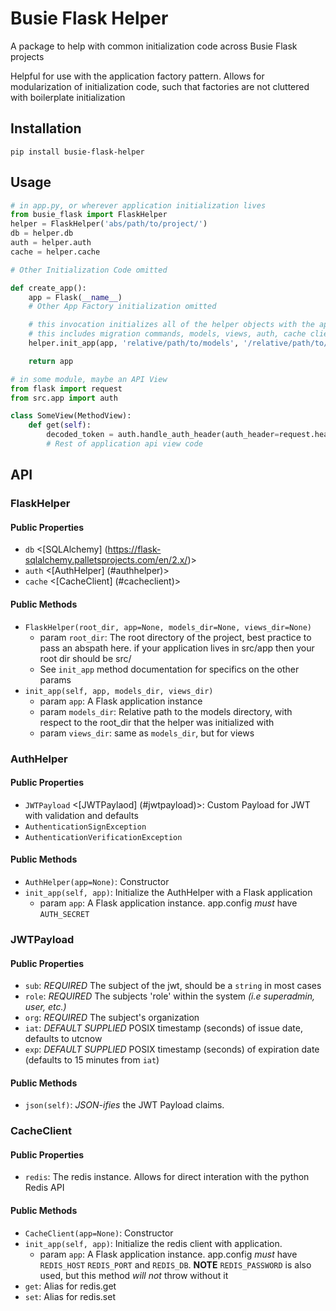 # Busie Flask Helper

A package to help with common initialization code across Busie Flask projects

Helpful for use with the application factory pattern.
Allows for modularization of initialization code, such that factories are not cluttered with boilerplate initialization

## Installation

`pip install busie-flask-helper`

## Usage

```python
# in app.py, or wherever application initialization lives
from busie_flask import FlaskHelper
helper = FlaskHelper('abs/path/to/project/')
db = helper.db
auth = helper.auth
cache = helper.cache

# Other Initialization Code omitted

def create_app():
    app = Flask(__name__)
    # Other App Factory initialization omitted

    # this invocation initializes all of the helper objects with the application
    # this includes migration commands, models, views, auth, cache client, orm
    helper.init_app(app, 'relative/path/to/models', '/relative/path/to/views')

    return app

# in some module, maybe an API View
from flask import request
from src.app import auth

class SomeView(MethodView):
    def get(self):
        decoded_token = auth.handle_auth_header(auth_header=request.headers.get('Authorization'))
        # Rest of application api view code
```

## API

### FlaskHelper

#### Public Properties
* `db` <[SQLAlchemy] (https://flask-sqlalchemy.palletsprojects.com/en/2.x/)>
* `auth` <[AuthHelper] (#authhelper)>
* `cache` <[CacheClient] (#cacheclient)>

#### Public Methods
* `FlaskHelper(root_dir, app=None, models_dir=None, views_dir=None)`
    * param `root_dir`: The root directory of the project, best practice to pass an abspath here. if your application lives in src/app then your root dir should be src/
    * See `init_app` method documentation for specifics on the other params
* `init_app(self, app, models_dir, views_dir)`
    * param `app`: A Flask application instance
    * param `models_dir`: Relative path to the models directory, with respect to the root_dir that the helper was initialized with
    * param `views_dir`: same as `models_dir`, but for views


### AuthHelper

#### Public Properties
* `JWTPayload` <[JWTPaylaod] (#jwtpayload)>: Custom Payload for JWT with validation and defaults
* `AuthenticationSignException` <Exception>
* `AuthenticationVerificationException` <Exception>

#### Public Methods
* `AuthHelper(app=None)`: Constructor
* `init_app(self, app)`: Initialize the AuthHelper with a Flask application
    * param `app`: A Flask application instance. app.config _must_ have `AUTH_SECRET`

### JWTPayload

#### Public Properties
* `sub`: _REQUIRED_ The subject of the jwt, should be a `string` in most cases
* `role`: _REQUIRED_ The subjects 'role' within the system _(i.e superadmin, user, etc.)_
* `org`: _REQUIRED_ The subject's organization
* `iat`: _DEFAULT SUPPLIED_ POSIX timestamp (seconds) of issue date, defaults to utcnow
* `exp`: _DEFAULT SUPPLIED_ POSIX timestamp (seconds) of expiration date (defaults to 15 minutes from `iat`)

#### Public Methods
* `json(self)`: _JSON-ifies_ the JWT Payload claims.

### CacheClient

#### Public Properties
* `redis`: The redis instance. Allows for direct interation with the python Redis API

#### Public Methods
* `CacheClient(app=None)`: Constructor
* `init_app(self, app)`: Initialize the redis client with application.
    * param `app`: A Flask application instance. app.config _must_ have `REDIS_HOST` `REDIS_PORT` and `REDIS_DB`. **NOTE** `REDIS_PASSWORD` is also used, but this method _will not_ throw without it
* `get`: Alias for redis.get
* `set`: Alias for redis.set
 
